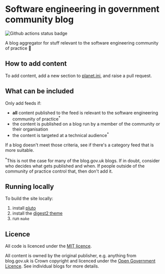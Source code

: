 # Software engineering in government community blog
![Github actions status badge](https://github.com/software-engineering-in-government/software-engineering-in-government.github.io/workflows/Fetch%20blog%20posts/badge.svg)

A blog aggregator for stuff relevant to the software engineering community of practice 👾

## How to add content
To add content, add a new section to [planet.ini](./planet.ini), and raise a pull request.

## What can be included
Only add feeds if:

- **all** content published to the feed is relevant to the software engineering community of practice<sup>*</sup>
- the content is published on a blog run by a member of the community or their organisation
- the content is targeted at a technical audience<sup>*</sup>

If a blog doesn't meet those criteria, see if there's a category feed that is more suitable.

<sup>*</sup>This is not the case for many of the blog.gov.uk blogs. If in doubt, consider who decides what gets published and when. If people outside of the community of practice control that, then don't add it.

## Running locally
To build the site locally:
1. install [pluto](https://feedreader.github.io/)
2. install the [digest2 theme](https://github.com/software-engineering-in-government/planet-digest)
3. run `make`

## Licence
All code is licenced under the [MIT licence](https://opensource.org/licenses/MIT).

All content is owned by the original publisher, e.g. anything from blog.gov.uk is Crown copyright and licenced under the [Open Government Licence](https://www.nationalarchives.gov.uk/doc/open-government-licence/version/3/). See individual blogs for more details.
